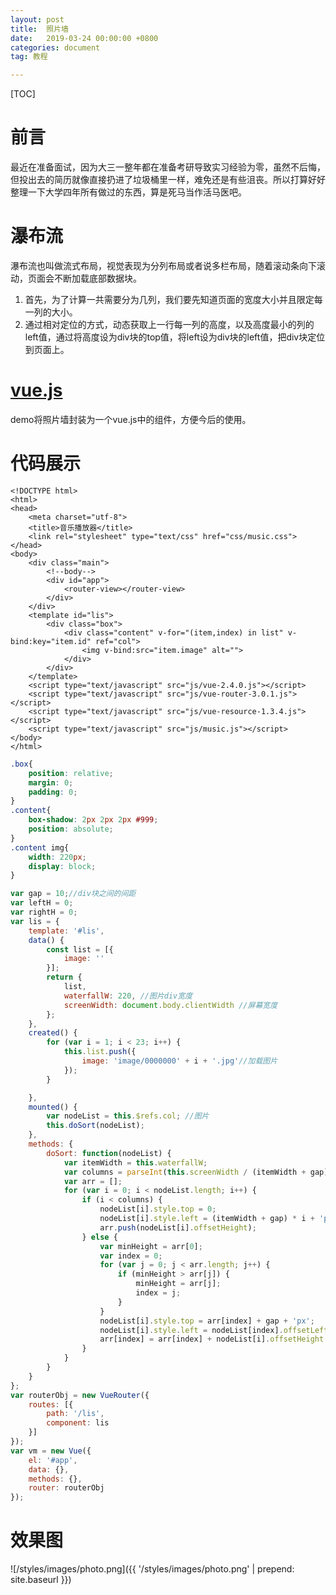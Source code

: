 ```yaml
---
layout: post
title:  照片墙
date:   2019-03-24 00:00:00 +0800
categories: document
tag: 教程

---
```


[TOC]



# 前言

最近在准备面试，因为大三一整年都在准备考研导致实习经验为零，虽然不后悔，但投出去的简历就像直接扔进了垃圾桶里一样，难免还是有些沮丧。所以打算好好整理一下大学四年所有做过的东西，算是死马当作活马医吧。

# 瀑布流

瀑布流也叫做流式布局，视觉表现为分列布局或者说多栏布局，随着滚动条向下滚动，页面会不断加载底部数据块。

1. 首先，为了计算一共需要分为几列，我们要先知道页面的宽度大小并且限定每一列的大小。
2. 通过相对定位的方式，动态获取上一行每一列的高度，以及高度最小的列的left值，通过将高度设为div块的top值，将left设为div块的left值，把div块定位到页面上。

# [vue.js](https://zh.wikipedia.org/wiki/Vue.js)

demo将照片墙封装为一个vue.js中的组件，方便今后的使用。

# 代码展示

```ht
<!DOCTYPE html>
<html>
<head>
	<meta charset="utf-8">
	<title>音乐播放器</title>
	<link rel="stylesheet" type="text/css" href="css/music.css">
</head>
<body>
	<div class="main">
		<!--body-->
		<div id="app">
			<router-view></router-view>
		</div>
	</div>
	<template id="lis">
		<div class="box">
			<div class="content" v-for="(item,index) in list" v-bind:key="item.id" ref="col">
				<img v-bind:src="item.image" alt="">
			</div>
		</div>
	</template>
	<script type="text/javascript" src="js/vue-2.4.0.js"></script>
	<script type="text/javascript" src="js/vue-router-3.0.1.js"></script>
	<script type="text/javascript" src="js/vue-resource-1.3.4.js"></script>
	<script type="text/javascript" src="js/music.js"></script>
</body>
</html>
```

```css
.box{
	position: relative;
	margin: 0;
	padding: 0;
}
.content{
	box-shadow: 2px 2px 2px #999;
	position: absolute;
}
.content img{
	width: 220px;
	display: block;
}
```

```javascript
var gap = 10;//div块之间的间距
var leftH = 0;
var rightH = 0;
var lis = {
	template: '#lis',
	data() {
		const list = [{
			image: ''
		}];
		return {
			list,
			waterfallW: 220, //图片div宽度
			screenWidth: document.body.clientWidth //屏幕宽度
		};
	},
	created() {
		for (var i = 1; i < 23; i++) {
			this.list.push({
				image: 'image/0000000' + i + '.jpg'//加载图片
			});
		}

	},
	mounted() {
		var nodeList = this.$refs.col; //图片
		this.doSort(nodeList);
	},
	methods: {
		doSort: function(nodeList) {
			var itemWidth = this.waterfallW;
			var columns = parseInt(this.screenWidth / (itemWidth + gap));
			var arr = [];
			for (var i = 0; i < nodeList.length; i++) {
				if (i < columns) {
					nodeList[i].style.top = 0;
					nodeList[i].style.left = (itemWidth + gap) * i + 'px';
					arr.push(nodeList[i].offsetHeight);
				} else {
					var minHeight = arr[0];
					var index = 0;
					for (var j = 0; j < arr.length; j++) {
						if (minHeight > arr[j]) {
							minHeight = arr[j];
							index = j;
						}
					}
					nodeList[i].style.top = arr[index] + gap + 'px';
					nodeList[i].style.left = nodeList[index].offsetLeft + 'px';
					arr[index] = arr[index] + nodeList[i].offsetHeight + gap;
				}
			}
		}
	}
};
var routerObj = new VueRouter({
	routes: [{
		path: '/lis',
		component: lis
	}]
});
var vm = new Vue({
	el: '#app',
	data: {},
	methods: {},
	router: routerObj
});
```

# 效果图
![/styles/images/photo.png]({{ '/styles/images/photo.png' | prepend: site.baseurl  }})
